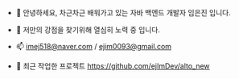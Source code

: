 
- 👋 안녕하세요, 차근차근 배워가고 있는 자바 백엔드 개발자 임은진 입니다.
- 🌱 저만의 강점을 찾기위해 열심히 노력 중 입니다.
- 📫 imej518@naver.com / ejim0093@gmail.com

- 💞️ 최근 작업한 프로젝트
https://github.com/ejImDev/alto_new

